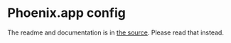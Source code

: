 # Phoenix.app config

The readme and documentation is in [the source](https://github.com/eirikurn/phoenix-config/blob/master/phoenix.litcoffee). Please read that
instead.
